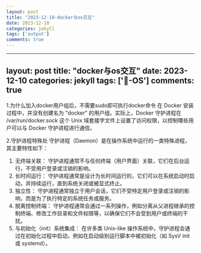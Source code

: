 ```yaml
---
layout: post
title: "2023-12-10-docker与os交互"
date: 2023-12-10
categories: jekyll
tags: ['output']
comments: true
---
```


---
layout: post
title: "docker与os交互"
date: 2023-12-10
categories: jekyll
tags: ['🥁-OS']
comments: true
---

1.为什么加入docker用户组后，不需要sudo即可执行docker命令
在 Docker 安装过程中，并没有创建名为 "docker" 的用户组。实际上，Docker 守护进程在 /var/run/docker.sock 这个 Unix 域套接字文件上设置了访问权限，以控制哪些用户可以与 Docker 守护进程进行通信。

2.守护进程特殊处
守护进程（Daemon）是在操作系统中运行的一类特殊进程，其主要特性如下：

1. 无终端关联： 守护进程通常不与任何终端（用户界面）关联，它们在后台运行，不受用户登录或注销的影响。
2. 长时间运行： 守护进程通常是设计为长时间运行的，它们可以在系统启动时启动，并持续运行，直到系统关闭或被显式终止。
3. 独立性： 守护进程通常独立于用户会话，它们不受特定用户登录或注销的影响，而是为了执行特定的系统任务或服务。
4. 脱离控制终端： 守护进程通常会通过一系列操作，例如分离从父进程继承的控制终端、修改工作目录和文件权限等，以确保它们不会受到用户或终端的干扰。
5. 与初始化（init）系统集成： 在许多类 Unix-like 操作系统中，守护进程会通过在初始化过程中启动，例如在启动级别运行脚本中被初始化（如 SysV init 或 systemd）。
